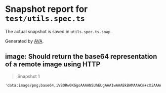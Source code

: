 # Snapshot report for `test/utils.spec.ts`

The actual snapshot is saved in `utils.spec.ts.snap`.

Generated by [AVA](https://avajs.dev).

## image: Should return the base64 representation of a remote image using HTTP

> Snapshot 1

    'data:image/png;base64,iVBORw0KGgoAAAANSUhEUgAAAIwAAABkBAMAAACm+cXiAAAAG1BMVEXMzMyWlpacnJzFxcW3t7e+vr6jo6OxsbGqqqqoPjQzAAAACXBIWXMAAA7EAAAOxAGVKw4bAAAA2ElEQVRYhe3SMQ6CQBAF0GGBQCkBrFU0sRziBcR4AJELyA2INpRUyLFdBhIoASuS/6rNL34ms0MEAAAAAACwboqJYrYO11FwO9IomCTRNTmn93AI7CB5jIIpDI/JzvlL5RC4hVMNwSR2yqRSPtGT6E21BOph7ySYMw5TaXBEsd7KJ5RAsbmRYFaNGRnst3XWtpJAP30JZtW4RT+NXvUf0yjPC7pV7PuaRbsxL3HWtB/jnF/deJVTNfN+SlZgdHcTZ92KF9xNXyNHW+svl2DBFQMAAAAAwOr9AMPbIYfChnnxAAAAAElFTkSuQmCC'
